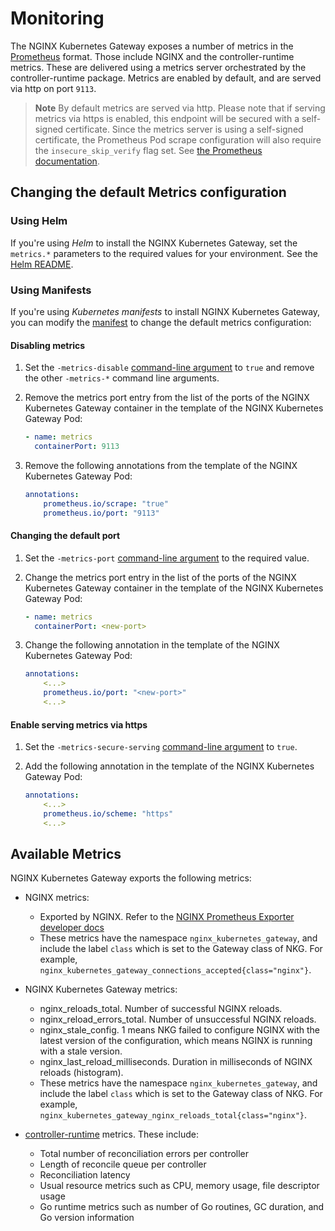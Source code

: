 # Monitoring

The NGINX Kubernetes Gateway exposes a number of metrics in the [Prometheus](https://prometheus.io/) format. Those
include NGINX and the controller-runtime metrics. These are delivered using a metrics server orchestrated by the
controller-runtime package. Metrics are enabled by default, and are served via http on port `9113`.

> **Note**
> By default metrics are served via http. Please note that if serving metrics via https is enabled, this
> endpoint will be secured with a self-signed certificate. Since the metrics server is using a self-signed certificate,
> the Prometheus Pod scrape configuration will also require the `insecure_skip_verify` flag set. See
> [the Prometheus documentation](https://prometheus.io/docs/prometheus/latest/configuration/configuration/#tls_config).

## Changing the default Metrics configuration

### Using Helm

If you're using *Helm* to install the NGINX Kubernetes Gateway, set the `metrics.*` parameters to the required values
for your environment. See the [Helm README](/deploy/helm-chart/README.md).

### Using Manifests

If you're using *Kubernetes manifests* to install NGINX Kubernetes Gateway, you can modify the
[manifest](/deploy/manifests/nginx-gateway.yaml) to change the default metrics configuration:

#### Disabling metrics

1. Set the `-metrics-disable` [command-line argument](/docs/cli-help.md) to `true` and remove the other `-metrics-*`
   command line arguments.

2. Remove the metrics port entry from the list of the ports of the NGINX Kubernetes Gateway container in the template
   of the NGINX Kubernetes Gateway Pod:

    ```yaml
    - name: metrics
      containerPort: 9113
    ```

3. Remove the following annotations from the template of the NGINX Kubernetes Gateway Pod:

    ```yaml
    annotations:
        prometheus.io/scrape: "true"
        prometheus.io/port: "9113"
    ```

#### Changing the default port

1. Set the `-metrics-port` [command-line argument](/docs/cli-help.md) to the required value.

2. Change the metrics port entry in the list of the ports of the NGINX Kubernetes Gateway container in the template
   of the NGINX Kubernetes Gateway Pod:

    ```yaml
    - name: metrics
      containerPort: <new-port>
    ```

3. Change the following annotation in the template of the NGINX Kubernetes Gateway Pod:

    ```yaml
    annotations:
        <...>
        prometheus.io/port: "<new-port>"
        <...>
    ```

#### Enable serving metrics via https

1. Set the `-metrics-secure-serving` [command-line argument](/docs/cli-help.md) to `true`.

2. Add the following annotation in the template of the NGINX Kubernetes Gateway Pod:

    ```yaml
    annotations:
        <...>
        prometheus.io/scheme: "https"
        <...>
    ```

## Available Metrics

NGINX Kubernetes Gateway exports the following metrics:

- NGINX metrics:
  - Exported by NGINX. Refer to the [NGINX Prometheus Exporter developer docs](https://github.com/nginxinc/nginx-prometheus-exporter#metrics-for-nginx-oss)
  - These metrics have the namespace `nginx_kubernetes_gateway`, and include the label `class` which is set to the
    Gateway class of NKG. For example, `nginx_kubernetes_gateway_connections_accepted{class="nginx"}`.

- NGINX Kubernetes Gateway metrics:
  - nginx_reloads_total. Number of successful NGINX reloads.
  - nginx_reload_errors_total. Number of unsuccessful NGINX reloads.
  - nginx_stale_config. 1 means NKG failed to configure NGINX with the latest version of the configuration, which means
    NGINX is running with a stale version.
  - nginx_last_reload_milliseconds. Duration in milliseconds of NGINX reloads (histogram).
  - These metrics have the namespace `nginx_kubernetes_gateway`, and include the label `class` which is set to the
    Gateway class of NKG. For example, `nginx_kubernetes_gateway_nginx_reloads_total{class="nginx"}`.

- [controller-runtime](https://github.com/kubernetes-sigs/controller-runtime) metrics. These include:
  - Total number of reconciliation errors per controller
  - Length of reconcile queue per controller
  - Reconciliation latency
  - Usual resource metrics such as CPU, memory usage, file descriptor usage
  - Go runtime metrics such as number of Go routines, GC duration, and Go version information
